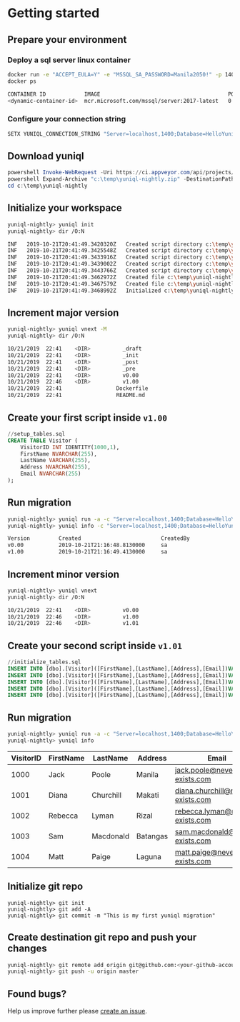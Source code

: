 # Getting started

## Prepare your environment

### Deploy a sql server linux container
	
```bash
docker run -e "ACCEPT_EULA=Y" -e "MSSQL_SA_PASSWORD=Manila2050!" -p 1400:1433 -d mcr.microsoft.com/mssql/server:2017-latest
docker ps

CONTAINER ID            IMAGE                                        PORTS                 
<dynamic-container-id>  mcr.microsoft.com/mssql/server:2017-latest   0.0.0.0:1400->1433/tcp
```

### Configure your connection string

```bash
SETX YUNIQL_CONNECTION_STRING "Server=localhost,1400;Database=HelloYuniqlDb;User Id=SA;Password=Manila2050!" 
```

## Download yuniql

```powershell
powershell Invoke-WebRequest -Uri https://ci.appveyor.com/api/projects/rdagumampan/yuniql/artifacts/yuniql-nightly.zip -OutFile  "c:\temp\yuniql-nightly.zip"
powershell Expand-Archive "c:\temp\yuniql-nightly.zip" -DestinationPath "c:\temp\yuniql-nightly"
cd c:\temp\yuniql-nightly
```

## Initialize your workspace

```bash
yuniql-nightly> yuniql init
yuniql-nightly> dir /O:N

INF   2019-10-21T20:41:49.3420320Z   Created script directory c:\temp\yuniql-nightly\_init
INF   2019-10-21T20:41:49.3425548Z   Created script directory c:\temp\yuniql-nightly\_pre
INF   2019-10-21T20:41:49.3433916Z   Created script directory c:\temp\yuniql-nightly\v0.00
INF   2019-10-21T20:41:49.3439002Z   Created script directory c:\temp\yuniql-nightly\_draft
INF   2019-10-21T20:41:49.3443766Z   Created script directory c:\temp\yuniql-nightly\_post
INF   2019-10-21T20:41:49.3462972Z   Created file c:\temp\yuniql-nightly\README.md
INF   2019-10-21T20:41:49.3467579Z   Created file c:\temp\yuniql-nightly\Dockerfile
INF   2019-10-21T20:41:49.3468992Z   Initialized c:\temp\yuniql-nightly

```

## Increment major version

```bash
yuniql-nightly> yuniql vnext -M
yuniql-nightly> dir /O:N

10/21/2019  22:41    <DIR>          _draft
10/21/2019  22:41    <DIR>          _init
10/21/2019  22:41    <DIR>          _post
10/21/2019  22:41    <DIR>          _pre
10/21/2019  22:41    <DIR>          v0.00
10/21/2019  22:46    <DIR>          v1.00
10/21/2019  22:41                 Dockerfile
10/21/2019  22:41                 README.md
```

## Create your first script inside `v1.00`

```sql
//setup_tables.sql
CREATE TABLE Visitor (
	VisitorID INT IDENTITY(1000,1),
	FirstName NVARCHAR(255),
	LastName VARCHAR(255),
	Address NVARCHAR(255),
	Email NVARCHAR(255)
);
```

## Run migration

```bash
yuniql-nightly> yuniql run -a -c "Server=localhost,1400;Database=HelloYuniqlDb;User Id=SA;Password=Manila2050!"
yuniql-nightly> yuniql info -c "Server=localhost,1400;Database=HelloYuniqlDb;User Id=SA;Password=Manila2050!"

Version         Created                         CreatedBy
v0.00           2019-10-21T21:16:48.8130000     sa
v1.00           2019-10-21T21:16:49.4130000     sa
```

## Increment minor version

```bash
yuniql-nightly> yuniql vnext
yuniql-nightly> dir /O:N

10/21/2019  22:41    <DIR>          v0.00
10/21/2019  22:46    <DIR>          v1.00
10/21/2019  22:46    <DIR>          v1.01
```

## Create your second script inside `v1.01`

```sql
//initialize_tables.sql
INSERT INTO [dbo].[Visitor]([FirstName],[LastName],[Address],[Email])VALUES('Jack','Poole','Manila','jack.poole@never-exists.com')
INSERT INTO [dbo].[Visitor]([FirstName],[LastName],[Address],[Email])VALUES('Diana','Churchill','Makati','diana.churchill@never-exists.com')
INSERT INTO [dbo].[Visitor]([FirstName],[LastName],[Address],[Email])VALUES('Rebecca','Lyman','Rizal','rebecca.lyman@never-exists.com')
INSERT INTO [dbo].[Visitor]([FirstName],[LastName],[Address],[Email])VALUES('Sam','Macdonald','Batangas','sam.macdonald@never-exists.com')
INSERT INTO [dbo].[Visitor]([FirstName],[LastName],[Address],[Email])VALUES('Matt','Paige','Laguna','matt.paige@never-exists.com')
```

## Run migration

```bash
yuniql-nightly> yuniql run -a -c "Server=localhost,1400;Database=HelloYuniqlDb;User Id=SA;Password=Manila2050!"
yuniql-nightly> yuniql info
```

| VisitorID | FirstName | LastName | Address | Email |
| --- | --- | --- | --- | --- |
|1000|Jack|Poole|Manila|jack.poole@never-exists.com|
|1001|Diana|Churchill|Makati|diana.churchill@never-exists.com|
|1002|Rebecca|Lyman|Rizal|rebecca.lyman@never-exists.com|
|1003|Sam|Macdonald|Batangas|sam.macdonald@never-exists.com|
|1004|Matt|Paige|Laguna|matt.paige@never-exists.com|

## Initialize git repo

```git
yuniql-nightly> git init
yuniql-nightly> git add -A
yuniql-nightly> git commit -m "This is my first yuniql migration"
```

## Create destination git repo and push your changes

```bash
yuniql-nightly> git remote add origin git@github.com:<your-github-account>/<your-repository-name>.git
yuniql-nightly> git push -u origin master
```

## Found bugs?

Help us improve further please [create an issue](https://github.com/rdagumampan/yuniql/issues/new).
